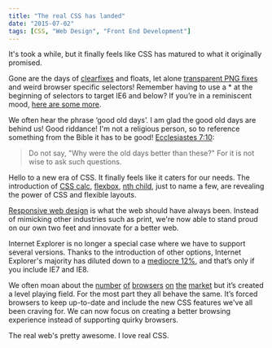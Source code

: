 ```yaml
---
title: "The real CSS has landed"
date: "2015-07-02"
tags: [CSS, "Web Design", "Front End Development"]
---
```


It's took a while, but it finally feels like CSS has matured to what it originally promised.

Gone are the days of [clearfixes](http://nicolasgallagher.com/micro-clearfix-hack/) and floats, let alone [transparent PNG fixes](https://css-tricks.com/snippets/css/png-hack-for-ie-6/) and weird browser specific selectors! Remember having to use a \* at the beginning of selectors to target IE6 and below? If you’re in a reminiscent mood, [here are some more](https://css-tricks.com/snippets/css/browser-specific-hacks/).

We often hear the phrase ‘good old days’. I am glad the good old days are behind us! Good riddance! I'm not a religious person, so to reference something from the Bible it has to be good! [Ecclesiastes 7:10](http://www.biblestudytools.com/ecclesiastes/7-10.html):

> Do not say, "Why were the old days better than these?" For it is not wise to ask such questions.

Hello to a new era of CSS. It finally feels like it caters for our needs. The introduction of [CSS calc](/2015/06/css-calc-is-more-supported-than-media-queries/), [flexbox](https://css-tricks.com/snippets/css/a-guide-to-flexbox/), [nth child](http://www.w3schools.com/cssref/sel_nth-child.asp), just to name a few, are revealing the power of CSS and flexible layouts.

[Responsive web design](http://alistapart.com/article/responsive-web-design) is what the web should have always been. Instead of mimicking other industries such as print, we're now able to stand proud on our own two feet and innovate for a better web.

Internet Explorer is no longer a special case where we have to support several versions. Thanks to the introduction of other options, Internet Explorer's majority has diluted down to a [mediocre 12%](http://caniuse.com/usage-table), and that’s only if you include IE7 and IE8.

We often moan about the [number](http://www.google.com/chrome/) [of](https://www.mozilla.org/en-GB/firefox/new/) [browsers](https://www.apple.com/uk/safari/) [on](http://windows.microsoft.com/en-GB/internet-explorer/download-ie) [the](http://www.opera.com/) [market](https://www.apple.com/uk/ios/) but it’s created a level playing field. For the most part they all behave the same. It’s forced browsers to keep up-to-date and include the new CSS features we've all been craving for. We can now focus on creating a better browsing experience instead of supporting quirky browsers.

The real web's pretty awesome. I love real CSS.
